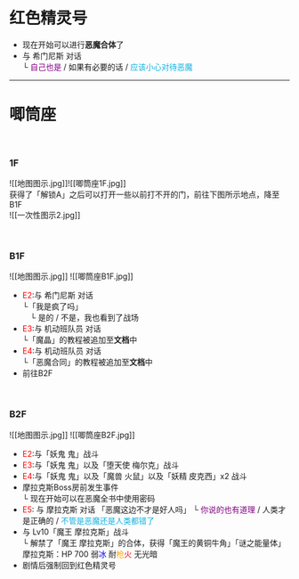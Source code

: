 # 红色精灵号
- 现在开始可以进行**恶魔合体**了
- 与 希门尼斯 对话  
  └ <font color = "purple">自己也是</font> / 如果有必要的话 / <font color = "seablue">应该小心对待恶魔</font>  
---
# 唧筒座

<br>  

### 1F
![[地图图示.jpg]]![[唧筒座1F.jpg]]  
获得了「解锁A」之后可以打开一些以前打不开的门，前往下图所示地点，降至B1F  
![[一次性图示2.jpg]]  

<br>

### B1F  
![[地图图示.jpg]]
![[唧筒座B1F.jpg]]  
- <font color = "red">E2</font>:与 希门尼斯 对话  
  └「我是疯了吗」  
  &emsp;└ 是的 / 不是，我也看到了战场  
- <font color = "red">E3</font>:与 机动班队员 对话  
  └「魔晶」的教程被追加至**文档**中
- <font color = "red">E4</font>:与 机动班队员 对话  
  └「恶魔合同」的教程被追加至**文档**中
- 前往B2F

<br>

### B2F  
![[地图图示.jpg]]
![[唧筒座B2F.jpg]]
- <font color = "red">E2</font>:与「妖鬼 鬼」战斗  
- <font color = "red">E3</font>:与「妖鬼 鬼」以及「堕天使 梅尔克」战斗
- <font color = "red">E4</font>:与「妖鬼 鬼」以及「魔兽 火鼠」以及「妖精 皮克西」x2 战斗
- 摩拉克斯Boss房前发生事件  
  └ 现在开始可以在恶魔全书中使用密码
- <font color = "red">E5</font>: 与 摩拉克斯 对话
  「恶魔这边不才是好人吗」
    └ <font color = "purple">你说的也有道理</font> / 人类才是正确的 / <font color = "seablue">不管是恶魔还是人类都错了</font>  
- 与 Lv10「魔王 摩拉克斯」战斗  
  └ 解禁了「魔王 摩拉克斯」的合体，获得「魔王的黄铜牛角」「谜之能量体」  
  摩拉克斯：HP 700 弱<font color = "blue">冰</font> 耐<font color = "orange">枪</font><font color = "red">火</font> 无光暗
- 剧情后强制回到红色精灵号